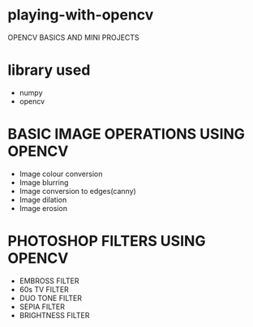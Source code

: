 # playing-with-opencv
OPENCV BASICS AND MINI PROJECTS 
<!DOCTYPE html>
<html lang = "en">
<head>
    <meta charset="utf-8" />
    <link rel="stylesheet" href="main.css">
</head>

<h1>library used</h1>
<p title=library used->
<ul>
<li>numpy </li>
<li>opencv</li>
</ul>
</p>

<body>
  <h1>BASIC IMAGE OPERATIONS USING OPENCV</h1>
<p title= BASIC IMAGE OPERATIONS>
<ul>
<li>Image colour conversion </li>
<li>Image blurring</li>
<li>Image conversion to edges(canny)</li>
<li>Image dilation</li>
<li>Image erosion</li>
</ul>
</p>

  <h1>PHOTOSHOP FILTERS USING OPENCV</h1>
<p title= PHOTOSHOP FILTERS >
<ul>
<li>EMBROSS FILTER</li>
<li> 60s TV FILTER</li>
<li> DUO TONE FILTER</li>
<li> SEPIA FILTER</li>
<li> BRIGHTNESS FILTER</li>
</ul>
</p>

</body>
</html>

